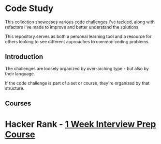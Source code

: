 # Code Study

This collection showcases various code challenges I've tackled, along with refactors I've made to improve and better understand the solutions.

This repository serves as both a personal learning tool and a resource for others looking to see different approaches to common coding problems.

## Introduction

The challenges are loosely organized by over-arching type - but also by their language.

If the code challenge is part of a set or course, they're organized by that structure.

## Courses

# Hacker Rank - [1 Week Interview Prep Course](https://www.hackerrank.com/interview/preparation-kits/one-week-preparation-kit/one-week-day-one/challenges)
